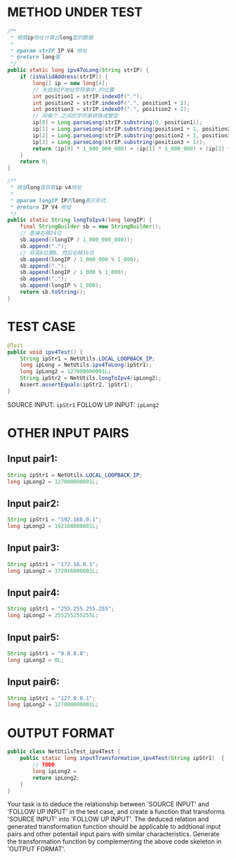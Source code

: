 # METHOD UNDER TEST
```java
/**
 * 根据ip地址计算出long型的数据
 *
 * @param strIP IP V4 地址
 * @return long值
 */
public static long ipv4ToLong(String strIP) {
    if (isValidAddress(strIP)) {
        long[] ip = new long[4];
        // 先找到IP地址字符串中.的位置
        int position1 = strIP.indexOf(".");
        int position2 = strIP.indexOf(".", position1 + 1);
        int position3 = strIP.indexOf(".", position2 + 1);
        // 将每个.之间的字符串转换成整型
        ip[0] = Long.parseLong(strIP.substring(0, position1));
        ip[1] = Long.parseLong(strIP.substring(position1 + 1, position2));
        ip[2] = Long.parseLong(strIP.substring(position2 + 1, position3));
        ip[3] = Long.parseLong(strIP.substring(position3 + 1));
        return (ip[0] * 1_000_000_000) + (ip[1] * 1_000_000) + (ip[2] * 1_000) + ip[3];
    }
    return 0;
}

/**
 * 根据long值获取ip v4地址
 *
 * @param longIP IP的long表示形式
 * @return IP V4 地址
 */
public static String longToIpv4(long longIP) {
    final StringBuilder sb = new StringBuilder();
    // 直接右移24位
    sb.append((longIP / 1_000_000_000));
    sb.append(".");
    // 将高8位置0，然后右移16位
    sb.append(longIP / 1_000_000 % 1_000);
    sb.append(".");
    sb.append(longIP / 1_000 % 1_000);
    sb.append(".");
    sb.append(longIP % 1_000);
    return sb.toString();
}

```


# TEST CASE
```java
@Test
public void ipv4Test() {
    String ipStr1 = NetUtils.LOCAL_LOOPBACK_IP;
    long ipLong = NetUtils.ipv4ToLong(ipStr1);
    long ipLong2 = 127000000001L;
    String ipStr2 = NetUtils.longToIpv4(ipLong2);
    Assert.assertEquals(ipStr2, ipStr1);
}

```
SOURCE INPUT: `ipStr1`
FOLLOW UP INPUT: `ipLong2`


# OTHER INPUT PAIRS 
## Input pair1:
```java
String ipStr1 = NetUtils.LOCAL_LOOPBACK_IP;
long ipLong2 = 127000000001L;
```

## Input pair2:
```java
String ipStr1 = "192.168.0.1";
long ipLong2 = 192168000001L;
```

## Input pair3:
```java
String ipStr1 = "172.16.0.1";
long ipLong2 = 172016000001L;
```

## Input pair4:
```java
String ipStr1 = "255.255.255.255";
long ipLong2 = 255255255255L;
```

## Input pair5:
```java
String ipStr1 = "0.0.0.0";
long ipLong2 = 0L;
```

## Input pair6:
```java
String ipStr1 = "127.0.0.1";
long ipLong2 = 127000000001L;
```



# OUTPUT FORMAT
```java
public class NetUtilsTest_ipv4Test {
    public static long inputTransformation_ipv4Test(String ipStr1)  {
        // TODO
        long ipLong2 = 
		return ipLong2;
    }
}
```
Your task is to deduce the relationship between 'SOURCE INPUT' and 'FOLLOW UP INPUT' in the test case, and create a function that transforms 'SOURCE INPUT' into 'FOLLOW UP INPUT'.
The deduced relation and generated transformation function should be applicable to addtional input pairs and other potentail input pairs with similar characteristics.
Generate the transformation function by complementing the above code skeleton in 'OUTPUT FORMAT'.